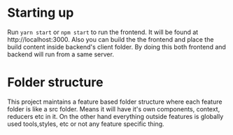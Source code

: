 # Starting up
Run `yarn start` or `npm start` to run the frontend. It will be found at http://localhost:3000. Also you can build the the frontend and place the build content inside backend's client folder. By doing this both frontend and backend will run from a same server.

# Folder structure
This project maintains a feature based folder structure where each feature folder is like a src folder. Means it will have it's own components, context, reducers etc in it. On the other hand everything outside features is globally used tools,styles, etc or not any feature specific thing.